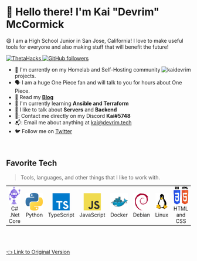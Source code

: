 # :wave: Hello there! I'm Kai "Devrim" McCormick</h1>
:smile: I am a High School Junior in San Jose, California! I love to make useful tools for everyone and also making stuff that will benefit the future!</h3>

<p align="left">
  <a href="https://codeday.org">
    <img src="https://img.shields.io/badge/Volunteer%20At-CodeDay-orange?link=https://codeday.org?" alt="ThetaHacks" />
  </a>
  <a href="https://github.com/KaiDevrim?tab=followers">
    <img alt="GitHub followers" src="https://img.shields.io/github/followers/KaiDevrim?color=green&logo=github">
  </a>
</p>

<a href="#kaidevrim-title">
  <img src="https://github-readme-stats.vercel.app/api?username=kaidevrim&show_icons=true&count_private=true&include_all_commits=true" alt="kaidevrim" align="right" />
</a>

* :office:  I'm currently on my Homelab and Self-Hosting community projects.
* 🗣️  I am a huge One Piece fan and will talk to you for hours about One Piece.
* :newspaper:   Read my **[Blog](https://blog.devrim.tech)**
* :seedling:   I'm currently learning **Ansible and Terraform**
* :speech_balloon:   I like to talk about **Servers** and **Backend**
* 🐧:   Contact me directly on my Discord **Kai#5748**
* 📬:   Email me about anything at kai@devrim.tech
* :bird:  Follow me on [Twitter](https://twitter.com/devrimkai)

<br>

<h2 align="left">Favorite Tech</h2>

> Tools, languages, and other things that I like to work with.

<table>
  <tr>
    <td align="center" width="96">
        <img src="./img/bot.svg" width="48" height="48" alt="C#" />
      <br>C# .Net Core
    </td>
    <td align="center" width="96">
        <img src="./img/python.svg" width="48" height="48" alt="Python" />
      <br>Python
    </td>
    <td align="center" width="96">
        <img src="./img/typescript.svg" width="48" height="48" alt="TypeScript" />
      <br>TypeScript
    </td>
    <td align="center" width="96">
        <img src="./img/javascript.svg" width="48" height="48" alt="JavaScript" />
      <br>JavaScript
    </td>
    <td align="center" width="96">
        <img src="./img/docker.svg" width="48" height="48" alt="Docker" />
      <br>Docker
    </td>
    <td align="center" width="96">
        <img src="./img/debian.svg" width="48" height="48" alt="Debian" />
      <br>Debian
    </td>
    <td align="center" width="96">
        <img src="./img/Tux.svg" width="48" height="48" alt="Linux" />
      <br>Linux
    </td>
    <td align="center" width="96">
        <img src="./img/htmlandcss.svg" width="64" height="48" alt="HTMl and CSS" />
      <br>HTML and CSS
    </td>
  </tr>
</table>

<!-- links -->
<br> </br>

<a href="https://github.com/abhisheknaiidu/awesome-github-profile-readme"> :point_left: Link to Original Version</a>
